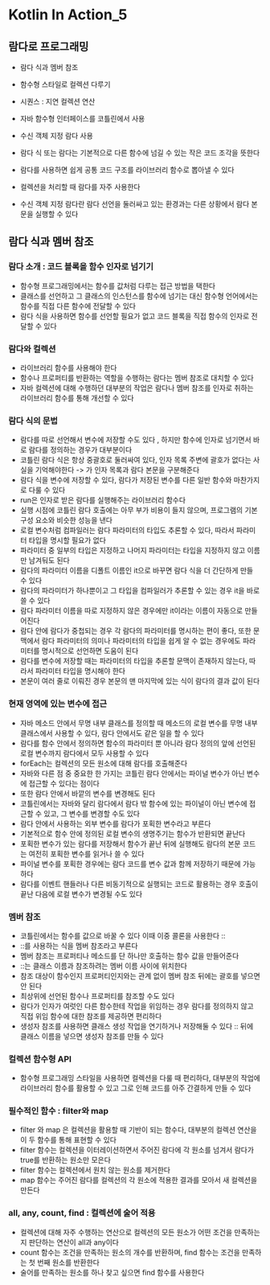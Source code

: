 # Kotlin In Action_5
## 람다로 프로그래밍
* 람다 식과 멤버 참조
* 함수형 스타일로 컬렉션 다루기
* 시퀀스 : 지연 컬렉션 연산
* 자바 함수형 인터페이스를 코틀린에서 사용
* 수신 객체 지정 람다 사용

* 람다 식 또는 람다는 기본적으로 다른 함수에 넘길 수 있는 작은 코드 조각을 뜻한다
* 람다를 사용하면 쉽게 공통 코드 구조를 라이브러리 함수로 뽑아낼 수 있다
* 컬렉션을 처리할 때 람다를 자주 사용한다
* 수신 객체 지정 람다란 람다 선언을 둘러싸고 있는 환경과는 다른 상황에서 람다 본문을 실행할 수 있다

## 람다 식과 멤버 참조
### 람다 소개 : 코드 블록을 함수 인자로 넘기기
* 함수형 프로그래밍에서는 함수를 값처럼 다루는 접근 방법을 택한다
* 클래스를 선언하고 그 클래스의 인스턴스를 함수에 넘기는 대신 함수형 언어에서는 함수를 직접 다른 함수에 전달할 수 있다
* 람다 식을 사용하면 함수를 선언할 필요가 없고 코드 블록을 직접 함수의 인자로 전달할 수 있다

### 람다와 컬렉션
* 라이브러리 함수를 사용해야 한다
* 함수나 프로퍼티를 반환하는 역할을 수행하는 람다는 멤버 참조로 대치할 수 있다
* 자바 컬렉션에 대해 수행하던 대부분의 작업은 람다나 멤버 참조를 인자로 취하는 라이브러리 함수를 통해 개선할 수 있다

### 람다 식의 문법
* 람다를 따로 선언해서 변수에 저장할 수도 있다 , 하지만 함수에 인자로 넘기면서 바로 람다를 정의하는 경우가 대부분이다
* 코틀린 람다 식은 항상 중괄호로 둘러싸여 있다, 인자 목록 주변에 괄호가 없다는 사실을 기억해야한다 -> 가 인자 목록과 람다 본문을 구분해준다
* 람다 식을 변수에 저장할 수 있다, 람다가 저장된 변수를 다른 일반 함수와 마찬가지로 다룰 수 있다
* run은 인자로 받은 람다를 실행해주는 라이브러리 함수다
* 실행 시점에 코틀린 람다 호출에는 아무 부가 비용이 들지 않으며, 프로그램의 기본 구성 요소와 비슷한 성능을 낸다
* 로컬 변수처럼 컴파일러는 람다 파라미터의 타입도 추론할 수 있다, 따라서 파라미터 타입을 명시할 필요가 없다
* 파라미터 중 일부의 타입은 지정하고 나머지 파라미터는 타입을 지정하지 않고 이름만 남겨둬도 된다
* 람다의 파라미터 이름을 디폴트 이름인 it으로 바꾸면 람다 식을 더 간단하게 만들 수 있다
* 람다의 파라미터가 하나뿐이고 그 타입을 컴파일러가 추론할 수 있는 경우 it을 바로 쓸 수 있다
* 람다 파라미터 이름을 따로 지정하지 않은 경우에만 it이라는 이름이 자동으로 만들어진다
* 람다 안에 람다가 중첩되는 경우 각 람다의 파라미터를 명시하는 편이 좋다, 또한 문맥에서 람다 파라미터의 의미나 파라미터의 타입을 쉽게 알 수 없는 경우에도 파라미터를 명시적으로 선언하면 도움이 된다
* 람다를 변수에 저장할 때는 파라미터의 타입을 추론할 문맥이 존재하지 않는다, 따라서 파라미터 타입을 명시해야 한다
* 본문이 여러 줄로 이뤄진 경우 본문의 맨 마지막에 있는 식이 람다의 결과 값이 된다

### 현재 영역에 있는 변수에 접근
* 자바 메소드 안에서 무명 내부 클래스를 정의할 때 메소드의 로컬 변수를 무명 내부 클래스에서 사용할 수 있다, 람다 안에서도 같은 일을 할 수 있다
* 람다를 함수 안에서 정의하면 함수의 파라미터 뿐 아니라 람다 정의의 앞에 선언된 로컬 변수까지 람다에서 모두 사용할 수 있다
* forEach는 컬렉션의 모든 원소에 대해 람다를 호출해준다
* 자바와 다른 점 중 중요한 한 가지는 코틀린 람다 안에서는 파이널 변수가 아닌 변수에 접근할 수 있다는 점이다
* 또한 람다 안에서 바깥의 변수를 변경해도 된다
* 코틀린에서는 자바와 달리 람다에서 람다 밖 함수에 있는 파이널이 아닌 변수에 접근할 수 있고, 그 변수를 변경할 수도 있다
* 람다 안에서 사용하는 외부 변수를 람다가 포획한 변수라고 부른다
* 기본적으로 함수 안에 정의된 로컬 변수의 생명주기는 함수가 반환되면 끝난다
* 포획한 변수가 있는 람다를 저장해서 함수가 끝난 뒤에 실행해도 람다의 본문 코드는 여전히 포획한 변수를 읽거나 쓸 수 있다
* 파이널 변수를 포획한 경우에는 람다 코드를 변수 값과 함께 저장하기 때문에 가능하다
* 람다를 이벤트 핸들러나 다른 비동기적으로 실행되는 코드로 활용하는 경우 호출이 끝난 다음에 로컬 변수가 변경될 수도 있다

### 멤버 참조
* 코틀린에서는 함수를 값으로 바꿀 수 있다 이때 이중 콜론을 사용한다 ::
* ::를 사용하는 식을 멤버 참조라고 부른다
* 멤버 참조는 프로퍼티나 메소드를 단 하나만 호출하는 함수 값을 만들어준다
* ::는 클래스 이름과 참조하려는 멤버 이름 사이에 위치한다
* 참조 대상이 함수인지 프로퍼티인지와는 관계 없이 멤버 참조 뒤에는 괄호를 넣으면 안 된다
* 최상위에 선언된 함수나 프로퍼티를 참조할 수도 있다
* 람다가 인자가 여럿인 다른 함수한테 작업을 위임하는 경우 람다를 정의하지 않고 직접 위임 함수에 대한 참조를 제공하면 편리하다
* 생성자 참조를 사용하면 클래스 생성 작업을 연기하거나 저장해둘 수 있다 :: 뒤에 클래스 이름을 넣으면 생성자 참조를 만들 수 있다

### 컬렉션 함수형 API
* 함수형 프로그래밍 스타일을 사용하면 컬렉션을 다룰 때 편리하다, 대부분의 작업에 라이브러리 함수를 활용할 수 있고 그로 인해 코드를 아주 간결하게 만들 수 있다

### 필수적인 함수 : filter와 map
* filter 와 map 은 컬렉션을 활용할 때 기반이 되는 함수다, 대부분의 컬렉션 연산을 이 두 함수를 통해 표현할 수 있다
* filter 함수는 컬렉션을 이터레이션하면서 주어진 람다에 각 원소를 넘겨서 람다가 true를 반환하는 원소만 모은다
* filter 함수는 컬렉션에서 원치 않는 원소를 제거한다
* map 함수는 주어진 람다를 컬렉션의 각 원소에 적용한 결과를 모아서 새 컬렉션을 만든다

### all, any, count, find : 컬렉션에 술어 적용
* 컬렉션에 대해 자주 수행하는 연산으로 컬렉션의 모든 원소가 어떤 조건을 만족하는지 판단하는 연산이 all과 any이다
* count 함수는 조건을 만족하는 원소의 개수를 반환하며, find 함수는 조건을 만족하는 첫 번째 원소를 반환한다
* 술어를 만족하는 원소를 하나 찾고 싶으면 find 함수를 사용한다

